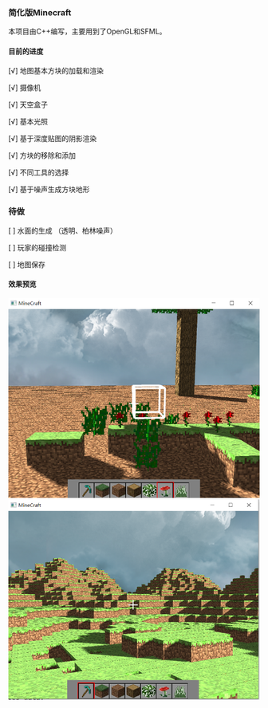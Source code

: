### 简化版Minecraft



本项目由C++编写，主要用到了OpenGL和SFML。

#### 目前的进度

[√] 地图基本方块的加载和渲染

[√] 摄像机

[√] 天空盒子

[√] 基本光照

[√] 基于深度贴图的阴影渲染

[√] 方块的移除和添加

[√] 不同工具的选择

[√] 基于噪声生成方块地形

### 待做
[ ] 水面的生成 （透明、柏林噪声）

[ ] 玩家的碰撞检测

[ ] 地图保存

#### 效果预览

![Demo](https://github.com/SliverySky/Simplified-Minecraft/blob/master/figures/demo.png)
![Demo](https://github.com/SliverySky/Simplified-Minecraft/blob/master/figures/demo2.png)


